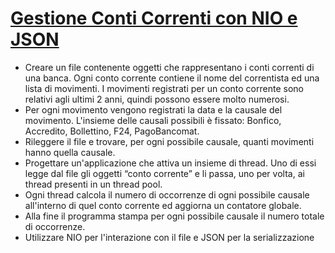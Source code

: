 # [Gestione Conti Correnti con NIO e JSON](https://elearning.di.unipi.it/mod/assign/view.php?id=9273)

* Creare un file contenente oggetti che rappresentano i conti correnti di una banca. Ogni conto corrente contiene il nome del correntista ed una lista di movimenti. I movimenti registrati per un conto corrente sono relativi agli ultimi 2 anni, quindi possono essere molto numerosi.
* Per ogni movimento vengono registrati la data e la causale del movimento. L'insieme delle causali possibili è fissato: Bonfico, Accredito, Bollettino, F24, PagoBancomat.
* Rileggere il file e trovare, per ogni possibile causale, quanti movimenti hanno quella causale.
* Progettare un'applicazione che attiva un insieme di thread. Uno di essi legge dal file gli oggetti “conto corrente” e li passa, uno per volta, ai thread presenti in un thread pool.
* Ogni thread calcola il numero di occorrenze di ogni possibile causale all'interno di quel conto corrente ed aggiorna un contatore globale.
* Alla fine il programma stampa per ogni possibile causale il numero totale di occorrenze.
* Utilizzare NIO per l'interazione con il file e JSON per la serializzazione